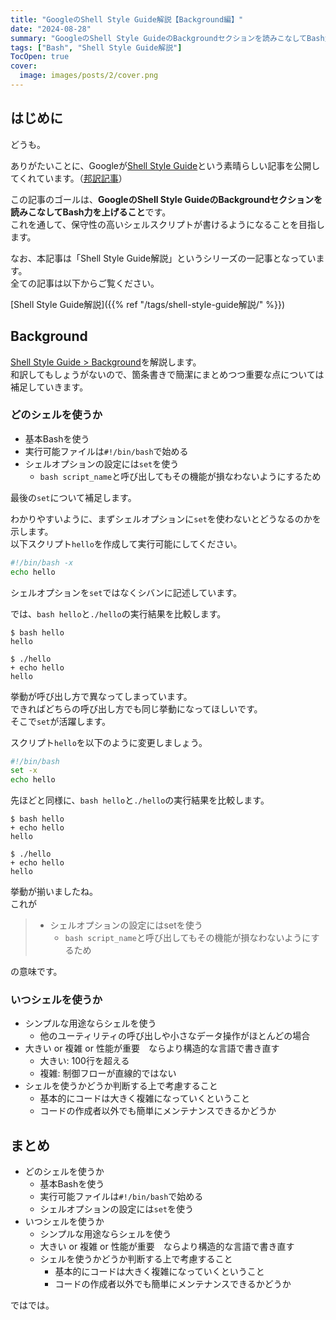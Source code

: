 ```yaml
---
title: "GoogleのShell Style Guide解説【Background編】"
date: "2024-08-28"
summary: "GoogleのShell Style GuideのBackgroundセクションを読みこなしてBash力を上げようというお話"
tags: ["Bash", "Shell Style Guide解説"]
TocOpen: true
cover:
  image: images/posts/2/cover.png
---
```


## はじめに

どうも。

ありがたいことに、Googleが[Shell Style Guide](https://google.github.io/styleguide/shellguide.html)という素晴らしい記事を公開してくれています。（[邦訳記事](https://qiita.com/yabeenico/items/72b904d4bb0b6d732a86)）

この記事のゴールは、**GoogleのShell Style GuideのBackgroundセクションを読みこなしてBash力を上げること**です。  
これを通して、保守性の高いシェルスクリプトが書けるようになることを目指します。

なお、本記事は「Shell Style Guide解説」というシリーズの一記事となっています。  
全ての記事は以下からご覧ください。

[Shell Style Guide解説]({{% ref "/tags/shell-style-guide解説/" %}})

## Background

[Shell Style Guide > Background](https://google.github.io/styleguide/shellguide.html#s1-background)を解説します。  
和訳してもしょうがないので、箇条書きで簡潔にまとめつつ重要な点については補足していきます。

### どのシェルを使うか

- 基本Bashを使う
- 実行可能ファイルは`#!/bin/bash`で始める
- シェルオプションの設定には`set`を使う
  - `bash script_name`と呼び出してもその機能が損なわないようにするため

最後の`set`について補足します。

わかりやすいように、まずシェルオプションに`set`を使わないとどうなるのかを示します。  
以下スクリプト`hello`を作成して実行可能にしてください。

```sh {linenos=true}
#!/bin/bash -x
echo hello
```

シェルオプションを`set`ではなくシバンに記述しています。

では、`bash hello`と`./hello`の実行結果を比較します。

```
$ bash hello
hello

$ ./hello
+ echo hello
hello
```

挙動が呼び出し方で異なってしまっています。  
できればどちらの呼び出し方でも同じ挙動になってほしいです。  
そこで`set`が活躍します。

スクリプト`hello`を以下のように変更しましょう。

```sh {linenos=true}
#!/bin/bash
set -x
echo hello
```

先ほどと同様に、`bash hello`と`./hello`の実行結果を比較します。

```
$ bash hello
+ echo hello
hello

$ ./hello
+ echo hello
hello
```

挙動が揃いましたね。  
これが

> - シェルオプションの設定にはsetを使う
>   - `bash script_name`と呼び出してもその機能が損なわないようにするため

の意味です。

### いつシェルを使うか

- シンプルな用途ならシェルを使う
  - 他のユーティリティの呼び出しや小さなデータ操作がほとんどの場合
- 大きい or 複雑 or 性能が重要　ならより構造的な言語で書き直す
  - 大きい: 100行を超える
  - 複雑: 制御フローが直線的ではない
- シェルを使うかどうか判断する上で考慮すること
  - 基本的にコードは大きく複雑になっていくということ
  - コードの作成者以外でも簡単にメンテナンスできるかどうか

## まとめ

- どのシェルを使うか
  - 基本Bashを使う
  - 実行可能ファイルは`#!/bin/bash`で始める
  - シェルオプションの設定には`set`を使う
- いつシェルを使うか
  - シンプルな用途ならシェルを使う
  - 大きい or 複雑 or 性能が重要　ならより構造的な言語で書き直す
  - シェルを使うかどうか判断する上で考慮すること
    - 基本的にコードは大きく複雑になっていくということ
    - コードの作成者以外でも簡単にメンテナンスできるかどうか

ではでは。
